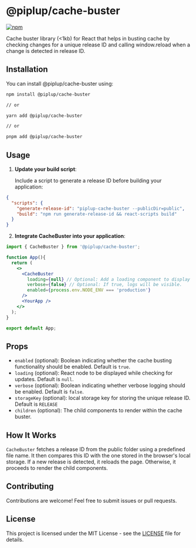 # @piplup/cache-buster

[![npm](https://img.shields.io/npm/v/@piplup/cache-buster)](https://www.npmjs.com/package/@piplup/cache-buster)

Cache buster library (<1kb) for React that helps in busting cache by checking changes for a unique release ID and calling window.reload when a change is detected in release ID.

## Installation

You can install @piplup/cache-buster using:

```bash
npm install @piplup/cache-buster

// or

yarn add @piplup/cache-buster

// or

pnpm add @piplup/cache-buster
```

## Usage
1. **Update your build script**:

   Include a script to generate a release ID before building your application:

```json
{
  "scripts": {
    "generate-release-id": "piplup-cache-buster --publicDir=public",
    "build": "npm run generate-release-id && react-scripts build"
  }
}
```

2. **Integrate CacheBuster into your application**:

```jsx
import { CacheBuster } from '@piplup/cache-buster';

function App(){
  return (
    <>
      <CacheBuster 
        loading={null} // Optional: Add a loading component to display loading.
        verbose={false} // Optional: If true, logs will be visible.
        enabled={process.env.NODE_ENV === 'production'}
      />
      <YourApp />
    </>
  );
}

export default App;
```

## Props

- `enabled` (optional): Boolean indicating whether the cache busting functionality should be enabled. Default is `true`.
- `loading` (optional): React node to be displayed while checking for updates. Default is `null`.
- `verbose` (optional): Boolean indicating whether verbose logging should be enabled. Default is `false`.
- `storageKey` (optional): local storage key for storing the unique release ID. Default is `RELEASE`
- `children` (optional): The child components to render within the cache buster.

## How It Works

`CacheBuster` fetches a release ID from the public folder using a predefined file name. It then compares this ID with the one stored in the browser's local storage. If a new release is detected, it reloads the page. Otherwise, it proceeds to render the child components.

## Contributing

Contributions are welcome! Feel free to submit issues or pull requests.

## License

This project is licensed under the MIT License - see the [LICENSE](LICENSE) file for details.
